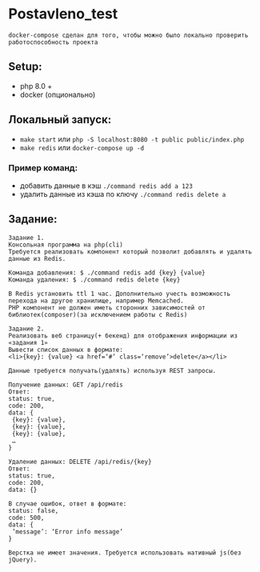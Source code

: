 # Postavleno_test


```docker-compose сделан для того, чтобы можно было локально проверить работоспособность проекта```

## Setup:

* php 8.0 +
* docker (опционально)

## Локальный запуск:

* ```make start``` или ```php -S localhost:8080 -t public public/index.php```
* ```make redis``` или ```docker-compose up -d```

### Пример команд:
  * добавить данные в кэш ```./command redis add a 123```
  * удалить данные из кэша по ключу ```./command redis delete a```
    
## Задание:

```
Задание 1. 
Консольная программа на php(cli)
Требуется реализовать компонент который позволит добавлять и удалять данные из Redis.

Команда добавления: $ ./command redis add {key} {value}
Команда удаления: $ ./command redis delete {key}

В Redis установить ttl 1 час. Дополнительно учесть возможность перехода на другое хранилище, например Memcached.
PHP компонент не должен иметь сторонних зависимостей от библиотек(composer)(за исключением работы с Redis)

Задание 2. 
Реализовать веб страницу(+ бекенд) для отображения информации из «задания 1»
Вывести список данных в формате:
<li>{key}: {value} <a href=‘#’ class=‘remove’>delete</a></li>

Данные требуется получать(удалять) используя REST запросы.

Получение данных: GET /api/redis
Ответ:
status: true,
code: 200,
data: {
 {key}: {value},
 {key}: {value},
 {key}: {value},
 …
}

Удаление данных: DELETE /api/redis/{key}
Ответ:
status: true,
code: 200,
data: {}

В случае ошибок, ответ в формате: 
status: false,
code: 500,
data: {
 ’message’: ‘Error info message’
}

Верстка не имеет значения. Требуется использовать нативный js(без jQuery). 
```

